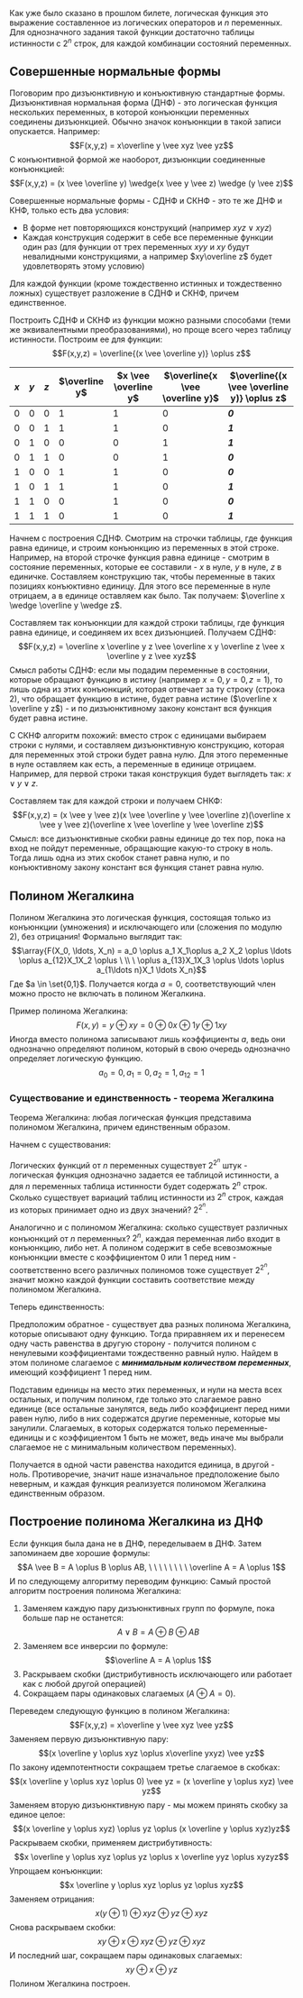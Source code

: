 Как уже было сказано в прошлом билете, логическая функция это выражение составленное из логических операторов и $n$ переменных. Для однозначного задания такой функции достаточно таблицы истинности с $2^n$ строк, для каждой комбинации состояний переменных.

## Совершенные нормальные формы
Поговорим про дизъюнктивную и конъюктивную стандартные формы. Дизъюнктивная нормальная форма (ДНФ) - это логическая функция нескольких переменных, в которой конъюнкции переменных соединены дизъюнкцией. Обычно значок конъюнкции в такой записи опускается. Например:
$$F(x,y,z) = x\overline y \vee xyz \vee yz$$
С конъюнтивной формой же наоборот, дизъюнкции соединенные конъюнкцией:
$$F(x,y,z) = (x \vee \overline y) \wedge(x \vee y \vee z) \wedge (y \vee z)$$

Совершенные нормальные формы - СДНФ и СКНФ - это те же ДНФ и КНФ, только есть два условия:
- В форме нет повторяющихся конструкций (например $xyz \vee xyz$)
- Каждая конструкция содержит в себе все переменные функции один раз (для функции от трех переменных $xyy$ и $xy$ будут невалидными конструкциями, а например $xy\overline z$ будет удовлетворять этому условию)

Для каждой функции (кроме тождественно истинных и тождественно ложных) существует разложение в СДНФ и СКНФ, причем единственное.

Построить СДНФ и СКНФ из функции можно разными способами (теми же эквивалентными преобразованиями), но проще всего через таблицу истинности. Построим ее для функции:
$$F(x,y,z) = \overline{(x \vee \overline y)} \oplus z$$

| $x$ | $y$ | $z$ | $\overline y$ | $x \vee \overline y$ | $\overline{x \vee \overline y}$ | $\overline{(x \vee \overline y)} \oplus z$ |
| --- | --- | --- | ------------- | -------------------- | ------------------------------- | ------------------------------------------ |
| 0   | 0   | 0   | 1             | 1                    | 0                               | ***0***                                          |
| 0   | 0   | 1   | 1             | 1                    | 0                               | ***1***                                          |
| 0   | 1   | 0   | 0             | 0                    | 1                               | ***1***                                          |
| 0   | 1   | 1   | 0             | 0                    | 1                               | ***0***                                          |
| 1   | 0   | 0   | 1             | 1                    | 0                               | ***0***                                          |
| 1   | 0   | 1   | 1             | 1                    | 0                               | ***1***                                          |
| 1   | 1   | 0   | 0             | 1                    | 0                               | ***0***                                          |
| 1   | 1   | 1   | 0             | 1                    | 0                               | ***1***                                          |

Начнем с построения СДНФ. Смотрим на строчки таблицы, где функция равна единице, и строим конъюнкцию из переменных в этой строке. Например, на второй строчке функция равна единице - смотрим в состояние переменных, которые ее составили - $x$ в нуле, $y$ в нуле, $z$ в единичке. Составляем конструкцию так, чтобы переменные в таких позициях конъюктивно единицу. Для этого все переменные в нуле отрицаем, а в единице оставляем как было. Так получаем: $\overline x \wedge \overline y \wedge z$.

Составляем так конъюнкции для каждой строки таблицы, где функция равна единице, и соединяем их всех дизъюнцией. Получаем СДНФ:
$$F(x,y,z) = \overline x \overline y z \vee \overline x y \overline z \vee x \overline y z \vee xyz$$
Смысл работы СДНФ: если мы подадим переменные в состоянии, которые обращают функцию в истину (например $x=0, y=0, z=1$), то лишь одна из этих конъюнкций, которая отвечает за ту строку (строка 2), что обращает функцию в истине, будет равна истине ($\overline x \overline y z$) - и по дизъюнктивному закону констант вся функция будет равна истине.

С СКНФ алгоритм похожий: вместо строк с единицами выбираем строки с нулями, и составляем дизъюнктивную конструкцию, которая для переменных этой строки будет равна нулю. Для этого переменные в нуле оставляем как есть, а переменные в единице отрицаем. Например, для первой строки такая конструкция будет выглядеть так: $x \vee y \vee z$.

Составляем так для каждой строки и получаем СНКФ:
$$F(x,y,z) = (x \vee y \vee z)(x \vee \overline y \vee \overline z)(\overline x \vee y \vee z)(\overline x \vee \overline y \vee \overline z)$$
Смысл: все дизъюнктивные скобки равны единице до тех пор, пока на вход не пойдут переменные, обращающие какую-то строку в ноль. Тогда лишь одна из этих скобок станет равна нулю, и по конъюктивному закону констант вся функция станет равна нулю.

## Полином Жегалкина
Полином Жегалкина это логическая функция, состоящая только из конъюнкции (умножения) и исключающего или (сложения по модулю 2), без отрицания! Формально выглядит так:
$$\array{F(X_0, \ldots, X_n) = a_0 \oplus a_1 X_1\oplus a_2 X_2 \oplus \ldots \oplus a_{12}X_1X_2 \oplus \ \\ \ \oplus a_{13}X_1X_3 \oplus \ldots \oplus a_{1\ldots n}X_1 \ldots X_n}$$
Где $a \in \set{0,1}$. Получается когда $a=0$, соответствующий член можно просто не включать в полином Жегалкина.

Пример полинома Жегалкина:
$$F(x,y) = y \oplus xy = 0 \oplus 0x \oplus 1y \oplus 1xy$$
Иногда вместо полинома записывают лишь коэффициенты $a$, ведь они однозначно определяют полином, который в свою очередь однозначно определяет логическую функцию.
$$a_0 = 0, a_1 = 0, a_2 = 1, a_{12} = 1$$

### Существование и единственность - теорема Жегалкина
Теорема Жегалкина: любая логическая функция представима полиномом Жегалкина, причем единственным образом.

Начнем с существования:

Логических функций от $n$ переменных существует $2^{2^n}$ штук - логическая функция однозначно задается ее таблицой истинности, а для $n$ переменных таблица истинности будет содержать $2^n$ строк. Сколько существует вариаций таблиц истинности из $2^n$ строк, каждая из которых принимает одно из двух значений? $2^{2^n}$.

Аналогично и с полиномом Жегалкина: сколько существует различных конъюнкций от $n$ переменных? $2^n$, каждая переменная либо входит в конъюнкцию, либо нет. А полином содержит в себе всевозможные конъюнкции вместе с коэффициентом $0$ или $1$ перед ним - соответственно всего различных полиномов тоже существует $2^{2^n}$, значит можно каждой функции составить соответствие между полиномом Жегалкина.

Теперь единственность:

Предположим обратное - существует два разных полинома Жегалкина, которые описывают одну функцию. Тогда приравняем их и перенесем одну часть равенства в другую сторону - получится полином с ненулевыми коэффициентами тождественно равный нулю. Найдем в этом полиноме слагаемое с ***минимальным количеством переменных***, имеющий коэффициент $1$ перед ним.

Подставим единицы на место этих переменных, и нули на места всех остальных, и получим полином, где только это слагаемое равно единице (все остальные занулятся, ведь либо коэффициент перед ними равен нулю, либо в них содержатся другие переменные, которые мы занулили. Слагаемых, в которых содержатся только переменные-единицы и с коэффициентом $1$ быть не может, ведь иначе мы выбрали слагаемое не с минимальным количеством переменных).

Получается в одной части равенства находится единица, в другой - ноль. Противоречие, значит наше изначальное предположение было неверным, и каждая функция реализуется полиномом Жегалкина единственным образом.

## Построение полинома Жегалкина из ДНФ
Если функция была дана не в ДНФ, переделываем в ДНФ.
Затем запоминаем две хорошие формулы:
$$A \vee B = A \oplus B \oplus AB, \ \ \ \ \ \ \ \ \overline A = A \oplus 1$$
И по следующему алгоритму переводим функцию:
Самый простой алгоритм построения полинома Жегалкина:
1. Заменяем каждую пару дизъюнктивных групп по формуле, пока больше пар не останется:$$A \vee B = A \oplus B \oplus AB$$
2. Заменяем все инверсии по формуле: $$\overline A = A \oplus 1$$
3. Раскрываем скобки (дистрибутивность исключающего или работает как с любой другой операцией)
4. Сокращаем пары одинаковых слагаемых ($A \oplus A = 0$).

Переведем следующую функцию в полином Жегалкина:
$$F(x,y,z) = x\overline y \vee xyz \vee yz$$
Заменяем первую дизъюнктивную пару:
$$(x \overline y \oplus xyz \oplus x\overline yxyz) \vee yz$$
По закону идемпотентности сокращаем третье слагаемое в скобках:
$$(x \overline y \oplus xyz \oplus 0) \vee yz = (x \overline y \oplus xyz) \vee yz$$
Заменяем вторую дизъюнктивную пару - мы можем принять скобку за единое целое:
$$(x \overline y \oplus xyz) \oplus yz \oplus (x \overline y \oplus xyz)yz$$
Раскрываем скобки, применяем дистрибутивность:
$$x \overline y \oplus xyz \oplus yz \oplus x \overline yyz \oplus xyzyz$$
Упрощаем конъюнкции:
$$x \overline y \oplus xyz \oplus yz \oplus xyz$$
Заменяем отрицания:
$$x(y \oplus 1) \oplus xyz \oplus yz \oplus xyz$$
Снова раскрываем скобки:
$$xy \oplus x \oplus xyz \oplus yz \oplus xyz$$
И последний шаг, сокращаем пары одинаковых слагаемых:
$$xy \oplus x\oplus yz$$
Полином Жегалкина построен.
